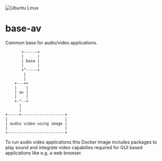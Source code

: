 ![Ubuntu Linux](https://img.shields.io/badge/tested-ubuntu-green.svg)

# base-av

Common base for audio/video applications.

```
       +------+
       |      |
       | base |
       |      |
       +^-----+
        |
        |
    +---++
    |    |
    | av |
    |    |
    +-^--+
      |
      |
+-----+-------------------+
|                         |
| audio video using image |
|                         |
+-------------------------+
```

To run audio video applications this Docker Image includes packages to play sound and integrate video capabilies required for GUI based applications like e.g. a web browser.